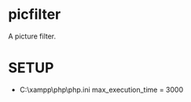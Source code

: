 picfilter
=========

A picture filter.

SETUP
=====
* C:\xampp\php\php.ini max_execution_time = 3000
